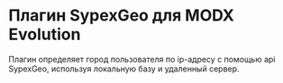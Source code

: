 # Плагин SypexGeo для MODX Evolution
Плагин определяет город пользователя по ip-адресу с помощью api SypexGeo, используя локальную базу и удаленный сервер.
